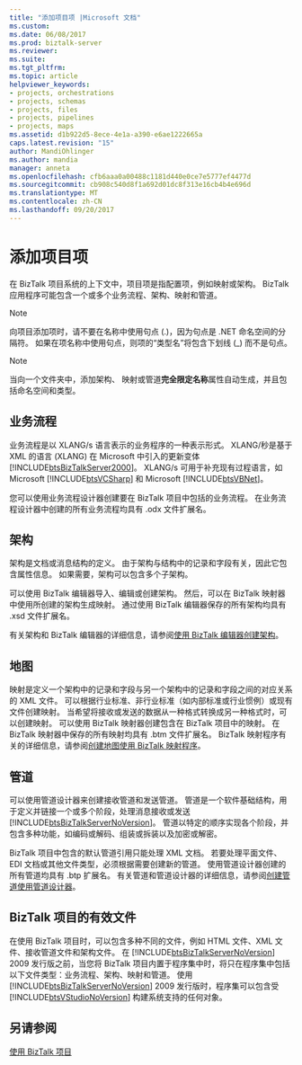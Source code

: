 ```yaml
---
title: "添加项目项 |Microsoft 文档"
ms.custom: 
ms.date: 06/08/2017
ms.prod: biztalk-server
ms.reviewer: 
ms.suite: 
ms.tgt_pltfrm: 
ms.topic: article
helpviewer_keywords:
- projects, orchestrations
- projects, schemas
- projects, files
- projects, pipelines
- projects, maps
ms.assetid: d1b922d5-8ece-4e1a-a390-e6ae1222665a
caps.latest.revision: "15"
author: MandiOhlinger
ms.author: mandia
manager: anneta
ms.openlocfilehash: cfb6aaa0a00488c1181d440e0ce7e5777ef4477d
ms.sourcegitcommit: cb908c540d8f1a692d01dc8f313e16cb4b4e696d
ms.translationtype: MT
ms.contentlocale: zh-CN
ms.lasthandoff: 09/20/2017
---
```

# <a name="adding-project-items"></a>添加项目项
在 BizTalk 项目系统的上下文中，项目项是指配置项，例如映射或架构。 BizTalk 应用程序可能包含一个或多个业务流程、架构、映射和管道。  
  
> [!NOTE]
>  向项目添加项时，请不要在名称中使用句点 (.)，因为句点是 .NET 命名空间的分隔符。 如果在项名称中使用句点，则项的“类型名”将包含下划线 (_) 而不是句点。  
  
> [!NOTE]
>  当向一个文件夹中，添加架构、 映射或管道**完全限定名称**属性自动生成，并且包括命名空间和类型。  
  
## <a name="orchestrations"></a>业务流程  
 业务流程是以 XLANG/s 语言表示的业务程序的一种表示形式。 XLANG/秒是基于 XML 的语言 (XLANG) 在 Microsoft 中引入的更新变体[!INCLUDE[btsBizTalkServer2000](../includes/btsbiztalkserver2000-md.md)]。 XLANG/s 可用于补充现有过程语言，如 Microsoft [!INCLUDE[btsVCSharp](../includes/btsvcsharp-md.md)] 和 Microsoft [!INCLUDE[btsVBNet](../includes/btsvbnet-md.md)]。  
  
 您可以使用业务流程设计器创建要在 BizTalk 项目中包括的业务流程。 在业务流程设计器中创建的所有业务流程均具有 .odx 文件扩展名。  
  
## <a name="schemas"></a>架构  
 架构是文档或消息结构的定义。 由于架构与结构中的记录和字段有关，因此它包含属性信息。 如果需要，架构可以包含多个子架构。  
  
 可以使用 BizTalk 编辑器导入、编辑或创建架构。 然后，可以在 BizTalk 映射器中使用所创建的架构生成映射。 通过使用 BizTalk 编辑器保存的所有架构均具有 .xsd 文件扩展名。  
  
 有关架构和 BizTalk 编辑器的详细信息，请参阅[使用 BizTalk 编辑器创建架构](../core/creating-schemas-using-biztalk-editor.md)。  
  
## <a name="maps"></a>地图  
 映射是定义一个架构中的记录和字段与另一个架构中的记录和字段之间的对应关系的 XML 文件。 可以根据行业标准、非行业标准（如内部标准或行业惯例）或现有文件创建映射。 当希望将接收或发送的数据从一种格式转换成另一种格式时，可以创建映射。 可以使用 BizTalk 映射器创建包含在 BizTalk 项目中的映射。 在 BizTalk 映射器中保存的所有映射均具有 .btm 文件扩展名。 BizTalk 映射程序有关的详细信息，请参阅[创建地图使用 BizTalk 映射程序](../core/creating-maps-using-biztalk-mapper.md)。  
  
## <a name="pipelines"></a>管道  
 可以使用管道设计器来创建接收管道和发送管道。 管道是一个软件基础结构，用于定义并链接一个或多个阶段，处理消息接收或发送[!INCLUDE[btsBizTalkServerNoVersion](../includes/btsbiztalkservernoversion-md.md)]。 管道以特定的顺序实现各个阶段，并包含多种功能，如编码或解码、组装或拆装以及加密或解密。  
  
 BizTalk 项目中包含的默认管道引用只能处理 XML 文档。 若要处理平面文件、EDI 文档或其他文件类型，必须根据需要创建新的管道。 使用管道设计器创建的所有管道均具有 .btp 扩展名。 有关管道和管道设计器的详细信息，请参阅[创建管道使用管道设计器](../core/creating-pipelines-using-pipeline-designer.md)。  
  
## <a name="valid-files-for-biztalk-projects"></a>BizTalk 项目的有效文件  
 在使用 BizTalk 项目时，可以包含多种不同的文件，例如 HTML 文件、XML 文件、接收管道文件和架构文件。 在 [!INCLUDE[btsBizTalkServerNoVersion](../includes/btsbiztalkservernoversion-md.md)] 2009 发行版之前，当您将 BizTalk 项目内置于程序集中时，将只在程序集中包括以下文件类型：业务流程、架构、映射和管道。 使用 [!INCLUDE[btsBizTalkServerNoVersion](../includes/btsbiztalkservernoversion-md.md)] 2009 发行版时，程序集可以包含受 [!INCLUDE[btsVStudioNoVersion](../includes/btsvstudionoversion-md.md)] 构建系统支持的任何对象。  
  
## <a name="see-also"></a>另请参阅  
 [使用 BizTalk 项目](../core/working-with-biztalk-projects.md)